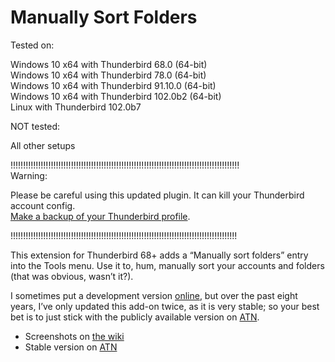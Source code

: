 Manually Sort Folders
=====================

Tested on:  

Windows 10 x64 with Thunderbird 68.0 (64-bit)  
Windows 10 x64 with Thunderbird 78.0 (64-bit)  
Windows 10 x64 with Thunderbird 91.10.0 (64-bit)  
Windows 10 x64 with Thunderbird 102.0b2 (64-bit)  
Linux with Thunderbird 102.0b7

NOT tested:  

All other setups  

!!!!!!!!!!!!!!!!!!!!!!!!!!!!!!!!!!!!!!!!!!!!!!!!!!!!!!!!!!!!!!!!!!!!!!!!!!!!!!!!!!!!!!!!!!!  
Warning:  

Please be careful using this updated plugin. It can kill your Thunderbird account config.  
[Make a backup of your Thunderbird profile](https://support.mozilla.org/en-US/kb/profiles-where-thunderbird-stores-user-data#w_backing-up-a-profile).

!!!!!!!!!!!!!!!!!!!!!!!!!!!!!!!!!!!!!!!!!!!!!!!!!!!!!!!!!!!!!!!!!!!!!!!!!!!!!!!!!!!!!!!!!!  


This extension for Thunderbird 68+ adds a “Manually sort folders” entry into
the Tools menu. Use it to, hum, manually sort your accounts and folders (that was obvious,
wasn’t it?).

I sometimes put a development version
[online](https://jonathan.protzenko.fr/manually-sort-folders/), but over the
past eight years, I’ve only updated this add-on twice, as it is very stable; so your
best bet is to just stick with the publicly available version on 
[ATN](https://addons.thunderbird.net/addon/manually-sort-folders/).

* Screenshots on [the wiki](https://github.com/protz/Manually-Sort-Folders/wiki)
* Stable version on [ATN](https://addons.thunderbird.net/addon/manually-sort-folders/)
